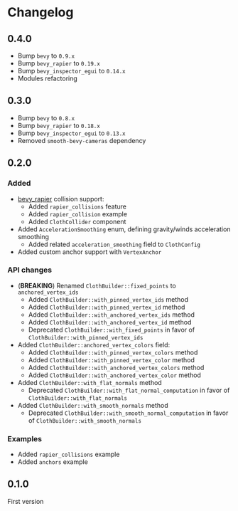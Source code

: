 # Changelog

## 0.4.0

* Bump `bevy` to `0.9.x`
* Bump `bevy_rapier` to `0.19.x`
* Bump `bevy_inspector_egui` to `0.14.x`
* Modules refactoring

## 0.3.0

* Bump `bevy` to `0.8.x`
* Bump `bevy_rapier` to `0.18.x`
* Bump `bevy_inspector_egui` to `0.13.x`
* Removed `smooth-bevy-cameras` dependency

## 0.2.0

### Added

* [bevy_rapier](https://github.com/dimforge/bevy_rapier) collision support:
  * Added `rapier_collisions` feature
  * Added `rapier_collision` example
  * Added `ClothCollider` component
* Added `AccelerationSmoothing` enum, defining gravity/winds acceleration smoothing
  * Added related `acceleration_smoothing` field to `ClothConfig`
* Added custom anchor support with `VertexAnchor`

### API changes

* (**BREAKING**) Renamed `ClothBuilder::fixed_points` to `anchored_vertex_ids`
  * Added `ClothBuilder::with_pinned_vertex_ids` method
  * Added `ClothBuilder::with_pinned_vertex_id` method
  * Added `ClothBuilder::with_anchored_vertex_ids` method
  * Added `ClothBuilder::with_anchored_vertex_id` method
  * Deprecated `ClothBuilder::with_fixed_points` in favor of `ClothBuilder::with_pinned_vertex_ids`
* Added `ClothBuilder::anchored_vertex_colors` field:
  * Added `ClothBuilder::with_pinned_vertex_colors` method
  * Added `ClothBuilder::with_pinned_vertex_color` method
  * Added `ClothBuilder::with_anchored_vertex_colors` method
  * Added `ClothBuilder::with_anchored_vertex_color` method
* Added `ClothBuilder::with_flat_normals` method
  * Deprecated `ClothBuilder::with_flat_normal_computation` in favor of `ClothBuilder::with_flat_normals`
* Added `ClothBuilder::with_smooth_normals` method
  * Deprecated `ClothBuilder::with_smooth_normal_computation` in favor of `ClothBuilder::with_smooth_normals`

### Examples

* Added `rapier_collisions` example
* Added `anchors` example

## 0.1.0

First version
